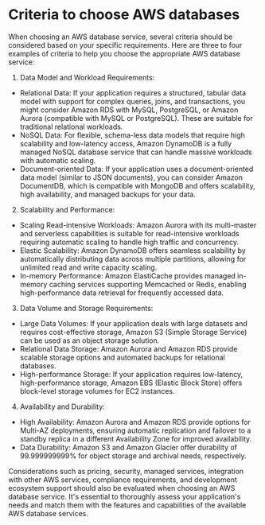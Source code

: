 # Criteria to choose AWS databases

When choosing an AWS database service, several criteria should be considered based on your specific requirements. Here are three to four examples of criteria to help you choose the appropriate AWS database service:

1. Data Model and Workload Requirements:

- Relational Data: If your application requires a structured, tabular data model with support for complex queries, joins, and transactions, you might consider Amazon RDS with MySQL, PostgreSQL, or Amazon Aurora (compatible with MySQL or PostgreSQL). These are suitable for traditional relational workloads.
- NoSQL Data: For flexible, schema-less data models that require high scalability and low-latency access, Amazon DynamoDB is a fully managed NoSQL database service that can handle massive workloads with automatic scaling.
- Document-oriented Data: If your application uses a document-oriented data model (similar to JSON documents), you can consider Amazon DocumentDB, which is compatible with MongoDB and offers scalability, high availability, and managed backups for your data.

2. Scalability and Performance:

- Scaling Read-intensive Workloads: Amazon Aurora with its multi-master and serverless capabilities is suitable for read-intensive workloads requiring automatic scaling to handle high traffic and concurrency.
- Elastic Scalability: Amazon DynamoDB offers seamless scalability by automatically distributing data across multiple partitions, allowing for unlimited read and write capacity scaling.
- In-memory Performance: Amazon ElastiCache provides managed in-memory caching services supporting Memcached or Redis, enabling high-performance data retrieval for frequently accessed data.

3. Data Volume and Storage Requirements:

- Large Data Volumes: If your application deals with large datasets and requires cost-effective storage, Amazon S3 (Simple Storage Service) can be used as an object storage solution.
- Relational Data Storage: Amazon Aurora and Amazon RDS provide scalable storage options and automated backups for relational databases.
- High-performance Storage: If your application requires low-latency, high-performance storage, Amazon EBS (Elastic Block Store) offers block-level storage volumes for EC2 instances.

4. Availability and Durability:

- High Availability: Amazon Aurora and Amazon RDS provide options for Multi-AZ deployments, ensuring automatic replication and failover to a standby replica in a different Availability Zone for improved availability.
- Data Durability: Amazon S3 and Amazon Glacier offer durability of 99.999999999% for object storage and archival needs, respectively.

Considerations such as pricing, security, managed services, integration with other AWS services, compliance requirements, and development ecosystem support should also be evaluated when choosing an AWS database service. It's essential to thoroughly assess your application's needs and match them with the features and capabilities of the available AWS database services.
